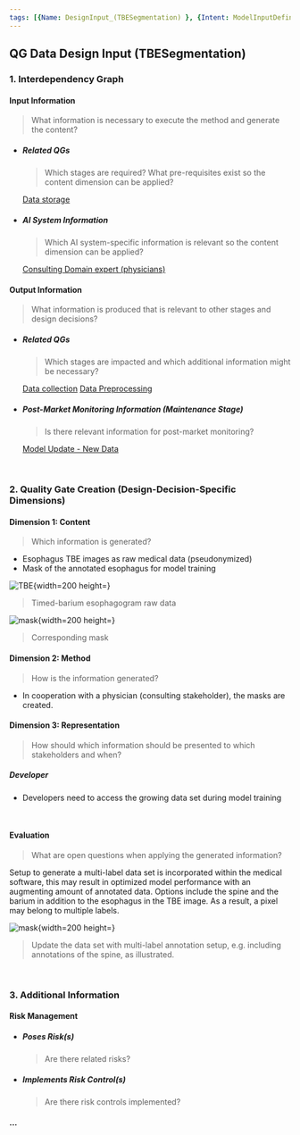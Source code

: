 ```yaml
---
tags: [{Name: DesignInput_(TBESegmentation) }, {Intent: ModelInputDefinition}, {Problem: DataScarcity}, {Solution: DataAnnotationDomainExperts}, {Applicability: Segmentation}, {Consequences: EnhanceModelPerformance}, {Usage Example: PreModelSelection}]
---
```


## QG Data Design Input (TBESegmentation) 


### 1. Interdependency Graph

#### Input Information
> What information is necessary to execute the method and generate the content?

- ##### Related QGs
    > Which stages are required? What pre-requisites exist so the content dimension can be applied?

    [Data storage](QG_Acquisition_(Data).md)

- ##### AI System Information
    > Which AI system-specific information is relevant so the content dimension can be applied?

    [Consulting Domain expert (physicians)](../../../1_System/Stakeholder/2_Consulting/Physician_(ConsultingStakeholder).md)

#### Output Information 
> What information is produced that is relevant to other stages and design decisions?

- ##### Related QGs
    > Which stages are impacted and which additional information might be necessary?

    [Data collection](QG_Acquisition_(Data).md)
    [Data Preprocessing](../2_Utilization/2_Preprocessing/QG_DataPreprocessing_(nnU-Net).md)

- ##### Post-Market Monitoring Information (Maintenance Stage)
    > Is there relevant information for post-market monitoring?

    [Model Update - New Data](../../4_Maintenance/QG_Maintenance_(Lifecycle).md)

<br>

### 2. Quality Gate Creation (Design-Decision-Specific Dimensions)

#### Dimension 1: Content
> Which information is generated?

- Esophagus TBE images as raw medical data (pseudonymized)
- Mask of the annotated esophagus for model training

![TBE](../../../../../imgs/Achalasia/17_esophagus.jpg){width=200 height=}
> Timed-barium esophagogram raw data

![mask](../../../../../imgs/Achalasia/17_esophagus_mask.jpg){width=200 height=}
> Corresponding mask


#### Dimension 2: Method
> How is the information generated? 

- In cooperation with a physician (consulting stakeholder), the masks are created.

#### Dimension 3: Representation
> How should which information should be presented to which stakeholders and when?

##### Developer
- Developers need to access the growing data set during model training

<br>

#### Evaluation
> What are open questions when applying the generated information?

Setup to generate a multi-label data set is incorporated within the medical software, this may result in optimized model performance with an augmenting amount of annotated data.
Options include the spine and the barium in addition to the esophagus in the TBE image. As a result, a pixel may belong to multiple labels.

![mask](../../../../../imgs/Achalasia/17_spine_mask.jpg){width=200 height=}
> Update the data set with multi-label annotation setup, e.g. including annotations of the spine, as illustrated.

<br>

### 3. Additional Information

#### Risk Management

- ##### Poses Risk(s)
    > Are there related risks?

- ##### Implements Risk Control(s)
    > Are there risk controls implemented?

#### ...
